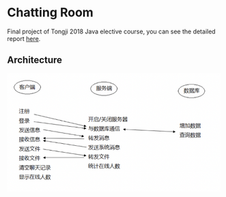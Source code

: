 # Chatting Room

 Final project of Tongji 2018 Java elective course, you can see the detailed report [here](./Report.pdf).

## Architecture

<img src="./imgs/arch.png" width=500px>

